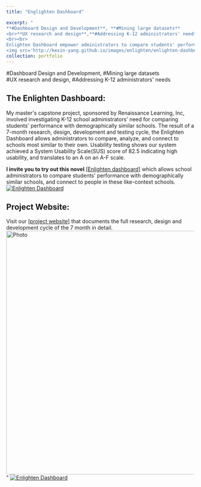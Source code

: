 ```yaml
---
title: "Englighten Dashboard" 

excerpt: "
**#Dashboard Design and Development**, **#Mining large datasets**
<br>**UX research and design**,**#Addressing K-12 administrators' need**
<br><br>
Enlighten Dashboard empower administrators to compare students' performance to their demographically similar peers, and connect with like-context schools. <br>
<img src='http://kexin-yang.github.io/images/enlighten/enlighten-dashboard_.png?raw=true' alt='Photo' style='width: 650px;'/>"  
collection: portfolio  
---
```

\#Dashboard Design and Development, \#Mining large datasets<br> 
\#UX research and design, \#Addressing K-12 administrators' needs

## The Enlighten Dashboard: 
My master's capstone project, sponsored by Renaissance Learning, Inc, involved investigating K-12 school administrators’ need for comparing students' performance with demographically similar schools. The result of a 7-month research, design, development and testing cycle, the Enlighten Dashboard allows administrators to compare, analyze, and connect to schools most similar to their own.
Usability testing shows our system achieved a System Usability Scale(SUS) score of 82.5 indicating high usability, and translates to an A on an A-F scale.

**I invite you to try out this novel** [[Enlighten dashboard]](https://demo.enlighten.education/) which allows school administrators to compare students' performance with demographically similar schools, and connect to people in these like-context schools.   
[![Enlighten Dashboard](https://kexin-yang.github.io/images/enlighten/enlighten-dashboard_.png?raw=true)](https://demo.enlighten.education/ "CameraMaster")


## Project Website:
Visit our [[project website]](https://enlighten.education/) that documents the full research, design and development cycle of the 7 month in detail.
<img src='http://kexin-yang.github.io/images/enlighten/capstone-website.png?raw=true' alt='Photo' style='width: 650px;'/>"
[![Enlighten Dashboard](https://kexin-yang.github.io/images/enlighten/capstone-website.png?raw=true)](https://enlighten.education/ "CameraMaster")

